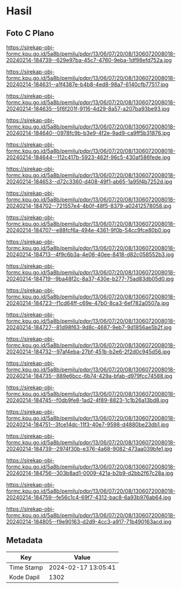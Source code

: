 # Hasil

## Foto C Plano

https://sirekap-obj-formc.kpu.go.id/5a8b/pemilu/pdpr/13/06/07/20/08/1306072008018-20240214-184739--629e97ba-45c7-4760-9eba-1df98efd752a.jpg

https://sirekap-obj-formc.kpu.go.id/5a8b/pemilu/pdpr/13/06/07/20/08/1306072008018-20240214-184631--a1f4387e-b4b8-4ed8-98a7-6140cfb77517.jpg

https://sirekap-obj-formc.kpu.go.id/5a8b/pemilu/pdpr/13/06/07/20/08/1306072008018-20240214-184635--5f6f201f-9116-4d29-8a57-a207ba93be93.jpg

https://sirekap-obj-formc.kpu.go.id/5a8b/pemilu/pdpr/13/06/07/20/08/1306072008018-20240214-184640--0978fc9b-b3e9-4f2e-9ad9-ca9ff5b31876.jpg

https://sirekap-obj-formc.kpu.go.id/5a8b/pemilu/pdpr/13/06/07/20/08/1306072008018-20240214-184644--112c417b-5923-462f-96c5-430af586fede.jpg

https://sirekap-obj-formc.kpu.go.id/5a8b/pemilu/pdpr/13/06/07/20/08/1306072008018-20240214-184653--d72c3360-d408-49f1-ab65-1a95f4b7252d.jpg

https://sirekap-obj-formc.kpu.go.id/5a8b/pemilu/pdpr/13/06/07/20/08/1306072008018-20240214-184702--721557e4-4b0f-48f5-8379-a02412578058.jpg

https://sirekap-obj-formc.kpu.go.id/5a8b/pemilu/pdpr/13/06/07/20/08/1306072008018-20240214-184707--e88fcf6a-494e-4361-9f0b-54cc9fce80b0.jpg

https://sirekap-obj-formc.kpu.go.id/5a8b/pemilu/pdpr/13/06/07/20/08/1306072008018-20240214-184713--4f9c6b3a-4e06-40ee-8418-d82c058552b3.jpg

https://sirekap-obj-formc.kpu.go.id/5a8b/pemilu/pdpr/13/06/07/20/08/1306072008018-20240214-184719--9ba48f2c-8a37-430e-b277-75ad83db05d0.jpg

https://sirekap-obj-formc.kpu.go.id/5a8b/pemilu/pdpr/13/06/07/20/08/1306072008018-20240214-184723--f1cd64ff-c69e-47b0-8ca3-6ef782a0507a.jpg

https://sirekap-obj-formc.kpu.go.id/5a8b/pemilu/pdpr/13/06/07/20/08/1306072008018-20240214-184727--81d98f63-9d8c-4687-9eb7-9d1856ae5b2f.jpg

https://sirekap-obj-formc.kpu.go.id/5a8b/pemilu/pdpr/13/06/07/20/08/1306072008018-20240214-184732--97af4eba-27bf-451b-b2e6-2f2d0c945d56.jpg

https://sirekap-obj-formc.kpu.go.id/5a8b/pemilu/pdpr/13/06/07/20/08/1306072008018-20240214-184735--889e6bcc-6b74-429a-bfab-d979fcc74588.jpg

https://sirekap-obj-formc.kpu.go.id/5a8b/pemilu/pdpr/13/06/07/20/08/1306072008018-20240214-184745--f0db9fe8-1ad2-4f89-8823-1c1b26a13bd8.jpg

https://sirekap-obj-formc.kpu.go.id/5a8b/pemilu/pdpr/13/06/07/20/08/1306072008018-20240214-184751--3fce14dc-11f3-40e7-9598-d4880be23db1.jpg

https://sirekap-obj-formc.kpu.go.id/5a8b/pemilu/pdpr/13/06/07/20/08/1306072008018-20240214-184739--2974f30b-e376-4a68-9082-473aa039bfe1.jpg

https://sirekap-obj-formc.kpu.go.id/5a8b/pemilu/pdpr/13/06/07/20/08/1306072008018-20240214-184756--303b8ad1-0009-421a-b2b9-d2bb2f67c28a.jpg

https://sirekap-obj-formc.kpu.go.id/5a8b/pemilu/pdpr/13/06/07/20/08/1306072008018-20240214-184759--fe56c1c4-69f7-4312-bac8-6a93b976ab64.jpg

https://sirekap-obj-formc.kpu.go.id/5a8b/pemilu/pdpr/13/06/07/20/08/1306072008018-20240214-184805--f9e90163-d2d9-4cc3-a917-71b490163acd.jpg


## Metadata

| Key        | Value               |
| ---------- | ------------------- |
| Time Stamp | 2024-02-17 13:05:41 |
| Kode Dapil | 1302                |



